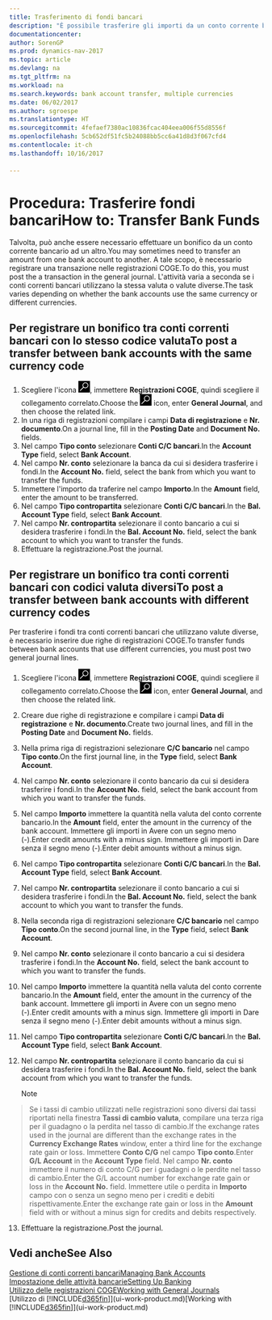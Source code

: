 ```yaml
---
title: Trasferimento di fondi bancari
description: "È possibile trasferire gli importi da un conto corrente bancario a un altro, incluse le valute diverse, tramite la registrazione della transazione nelle registrazioni COGE."
documentationcenter: 
author: SorenGP
ms.prod: dynamics-nav-2017
ms.topic: article
ms.devlang: na
ms.tgt_pltfrm: na
ms.workload: na
ms.search.keywords: bank account transfer, multiple currencies
ms.date: 06/02/2017
ms.author: sgroespe
ms.translationtype: HT
ms.sourcegitcommit: 4fefaef7380ac10836fcac404eea006f55d8556f
ms.openlocfilehash: 5cb652df51fc5b24088bb5cc6a41d8d3f067cfd4
ms.contentlocale: it-ch
ms.lasthandoff: 10/16/2017

---
```

# <a name="how-to-transfer-bank-funds"></a><span data-ttu-id="cccd4-103">Procedura: Trasferire fondi bancari</span><span class="sxs-lookup"><span data-stu-id="cccd4-103">How to: Transfer Bank Funds</span></span>
<span data-ttu-id="cccd4-104">Talvolta, può anche essere necessario effettuare un bonifico da un conto corrente bancario ad un altro.</span><span class="sxs-lookup"><span data-stu-id="cccd4-104">You may sometimes need to transfer an amount from one bank account to another.</span></span> <span data-ttu-id="cccd4-105">A tale scopo, è necessario registrare una transazione nelle registrazioni COGE.</span><span class="sxs-lookup"><span data-stu-id="cccd4-105">To do this, you must post the a transaction in the general journal.</span></span> <span data-ttu-id="cccd4-106">L'attività varia a seconda se i conti correnti bancari utilizzano la stessa valuta o valute diverse.</span><span class="sxs-lookup"><span data-stu-id="cccd4-106">The task varies depending on whether the bank accounts use the same currency or different currencies.</span></span>

## <a name="to-post-a-transfer-between-bank-accounts-with-the-same-currency-code"></a><span data-ttu-id="cccd4-107">Per registrare un bonifico tra conti correnti bancari con lo stesso codice valuta</span><span class="sxs-lookup"><span data-stu-id="cccd4-107">To post a transfer between bank accounts with the same currency code</span></span>
1. <span data-ttu-id="cccd4-108">Scegliere l'icona ![Cerca pagina o report](media/ui-search/search_small.png "Cerca pagina o report"), immettere **Registrazioni COGE**, quindi scegliere il collegamento correlato.</span><span class="sxs-lookup"><span data-stu-id="cccd4-108">Choose the ![Search for Page or Report](media/ui-search/search_small.png "Search for Page or Report icon") icon, enter **General Journal**, and then choose the related link.</span></span>
2. <span data-ttu-id="cccd4-109">In una riga di registrazioni compilare i campi **Data di registrazione** e **Nr. documento**.</span><span class="sxs-lookup"><span data-stu-id="cccd4-109">On a journal line, fill in the **Posting Date** and **Document No.** fields.</span></span>
3. <span data-ttu-id="cccd4-110">Nel campo **Tipo conto** selezionare **Conti C/C bancari**.</span><span class="sxs-lookup"><span data-stu-id="cccd4-110">In the **Account Type** field, select **Bank Account**.</span></span>
4. <span data-ttu-id="cccd4-111">Nel campo **Nr. conto** selezionare la banca da cui si desidera trasferire i fondi.</span><span class="sxs-lookup"><span data-stu-id="cccd4-111">In the **Account No.** field, select the bank from which you want to transfer the funds.</span></span>
5. <span data-ttu-id="cccd4-112">Immettere l'importo da traferire nel campo **Importo**.</span><span class="sxs-lookup"><span data-stu-id="cccd4-112">In the **Amount** field, enter the amount to be transferred.</span></span>
6. <span data-ttu-id="cccd4-113">Nel campo **Tipo contropartita** selezionare **Conti C/C bancari**.</span><span class="sxs-lookup"><span data-stu-id="cccd4-113">In the **Bal. Account Type** field, select **Bank Account**.</span></span>
7. <span data-ttu-id="cccd4-114">Nel campo **Nr. contropartita** selezionare il conto bancario a cui si desidera trasferire i fondi.</span><span class="sxs-lookup"><span data-stu-id="cccd4-114">In the **Bal. Account No.** field, select the bank account to which you want to transfer the funds.</span></span>
8. <span data-ttu-id="cccd4-115">Effettuare la registrazione.</span><span class="sxs-lookup"><span data-stu-id="cccd4-115">Post the journal.</span></span>

## <a name="to-post-a-transfer-between-bank-accounts-with-different-currency-codes"></a><span data-ttu-id="cccd4-116">Per registrare un bonifico tra conti correnti bancari con codici valuta diversi</span><span class="sxs-lookup"><span data-stu-id="cccd4-116">To post a transfer between bank accounts with different currency codes</span></span>
<span data-ttu-id="cccd4-117">Per trasferire i fondi tra conti correnti bancari che utilizzano valute diverse, è necessario inserire due righe di registrazioni COGE.</span><span class="sxs-lookup"><span data-stu-id="cccd4-117">To transfer funds between bank accounts that use different currencies, you must post two general journal lines.</span></span>

1. <span data-ttu-id="cccd4-118">Scegliere l'icona ![Cerca pagina o report](media/ui-search/search_small.png "Cerca pagina o report"), immettere **Registrazioni COGE**, quindi scegliere il collegamento correlato.</span><span class="sxs-lookup"><span data-stu-id="cccd4-118">Choose the ![Search for Page or Report](media/ui-search/search_small.png "Search for Page or Report icon") icon, enter **General Journal**, and then choose the related link.</span></span>
2. <span data-ttu-id="cccd4-119">Creare due righe di registrazione e compilare i campi **Data di registrazione** e **Nr. documento**.</span><span class="sxs-lookup"><span data-stu-id="cccd4-119">Create two journal lines, and fill in the **Posting Date** and **Document No.** fields.</span></span>
3. <span data-ttu-id="cccd4-120">Nella prima riga di registrazioni selezionare **C/C bancario** nel campo **Tipo conto**.</span><span class="sxs-lookup"><span data-stu-id="cccd4-120">On the first journal line, in the **Type** field, select **Bank Account**.</span></span>
4. <span data-ttu-id="cccd4-121">Nel campo **Nr. conto** selezionare il conto bancario da cui si desidera trasferire i fondi.</span><span class="sxs-lookup"><span data-stu-id="cccd4-121">In the **Account No.** field, select the bank account from which you want to transfer the funds.</span></span>
5. <span data-ttu-id="cccd4-122">Nel campo **Importo** immettere la quantità nella valuta del conto corrente bancario.</span><span class="sxs-lookup"><span data-stu-id="cccd4-122">In the **Amount** field, enter the amount in the currency of the bank account.</span></span> <span data-ttu-id="cccd4-123">Immettere gli importi in Avere con un segno meno (-).</span><span class="sxs-lookup"><span data-stu-id="cccd4-123">Enter credit amounts with a minus sign.</span></span> <span data-ttu-id="cccd4-124">Immettere gli importi in Dare senza il segno meno (-).</span><span class="sxs-lookup"><span data-stu-id="cccd4-124">Enter debit amounts without a minus sign.</span></span>
6. <span data-ttu-id="cccd4-125">Nel campo **Tipo contropartita** selezionare **Conti C/C bancari**.</span><span class="sxs-lookup"><span data-stu-id="cccd4-125">In the **Bal. Account Type** field, select **Bank Account**.</span></span>
7. <span data-ttu-id="cccd4-126">Nel campo **Nr. contropartita** selezionare il conto bancario a cui si desidera trasferire i fondi.</span><span class="sxs-lookup"><span data-stu-id="cccd4-126">In the **Bal. Account No.** field, select the bank account to which you want to transfer the funds.</span></span>
8. <span data-ttu-id="cccd4-127">Nella seconda riga di registrazioni selezionare **C/C bancario** nel campo **Tipo conto**.</span><span class="sxs-lookup"><span data-stu-id="cccd4-127">On the second journal line, in the **Type** field, select **Bank Account**.</span></span>
9. <span data-ttu-id="cccd4-128">Nel campo **Nr. conto** selezionare il conto bancario a cui si desidera trasferire i fondi.</span><span class="sxs-lookup"><span data-stu-id="cccd4-128">In the **Account No.** field, select the bank account to which you want to transfer the funds.</span></span>
10. <span data-ttu-id="cccd4-129">Nel campo **Importo** immettere la quantità nella valuta del conto corrente bancario.</span><span class="sxs-lookup"><span data-stu-id="cccd4-129">In the **Amount** field, enter the amount in the currency of the bank account.</span></span> <span data-ttu-id="cccd4-130">Immettere gli importi in Avere con un segno meno (-).</span><span class="sxs-lookup"><span data-stu-id="cccd4-130">Enter credit amounts with a minus sign.</span></span> <span data-ttu-id="cccd4-131">Immettere gli importi in Dare senza il segno meno (-).</span><span class="sxs-lookup"><span data-stu-id="cccd4-131">Enter debit amounts without a minus sign.</span></span>
11. <span data-ttu-id="cccd4-132">Nel campo **Tipo contropartita** selezionare **Conti C/C bancari**.</span><span class="sxs-lookup"><span data-stu-id="cccd4-132">In the **Bal. Account Type** field, select **Bank Account**.</span></span>  
12. <span data-ttu-id="cccd4-133">Nel campo **Nr. contropartita** selezionare il conto bancario da cui si desidera trasferire i fondi.</span><span class="sxs-lookup"><span data-stu-id="cccd4-133">In the **Bal. Account No.** field, select the bank account from which you want to transfer the funds.</span></span>

    > [!NOTE]  
>   <span data-ttu-id="cccd4-134">Se i tassi di cambio utilizzati nelle registrazioni sono diversi dai tassi riportati nella finestra **Tassi di cambio valuta**, compilare una terza riga per il guadagno o la perdita nel tasso di cambio.</span><span class="sxs-lookup"><span data-stu-id="cccd4-134">If the exchange rates used in the journal are different than the exchange rates in the **Currency Exchange Rates** window, enter a third line for the exchange rate gain or loss.</span></span> <span data-ttu-id="cccd4-135">Immettere **Conto C/G** nel campo **Tipo conto**.</span><span class="sxs-lookup"><span data-stu-id="cccd4-135">Enter **G/L Account** in the **Account Type** field.</span></span> <span data-ttu-id="cccd4-136">Nel campo **Nr. conto** immettere il numero di conto C/G per i guadagni o le perdite nel tasso di cambio.</span><span class="sxs-lookup"><span data-stu-id="cccd4-136">Enter the G/L account number for exchange rate gain or loss in the **Account No.** field.</span></span> <span data-ttu-id="cccd4-137">Immettere utile o perdita in **Importo** campo con o senza un segno meno per i crediti e debiti rispettivamente.</span><span class="sxs-lookup"><span data-stu-id="cccd4-137">Enter the exchange rate gain or loss in the **Amount** field with or without a minus sign for credits and debits respectively.</span></span>
13. <span data-ttu-id="cccd4-138">Effettuare la registrazione.</span><span class="sxs-lookup"><span data-stu-id="cccd4-138">Post the journal.</span></span>

## <a name="see-also"></a><span data-ttu-id="cccd4-139">Vedi anche</span><span class="sxs-lookup"><span data-stu-id="cccd4-139">See Also</span></span>
[<span data-ttu-id="cccd4-140">Gestione di conti correnti bancari</span><span class="sxs-lookup"><span data-stu-id="cccd4-140">Managing Bank Accounts</span></span>](bank-manage-bank-accounts.md)  
[<span data-ttu-id="cccd4-141">Impostazione delle attività bancarie</span><span class="sxs-lookup"><span data-stu-id="cccd4-141">Setting Up Banking</span></span>](bank-setup-banking.md)  
[<span data-ttu-id="cccd4-142">Utilizzo delle registrazioni COGE</span><span class="sxs-lookup"><span data-stu-id="cccd4-142">Working with General Journals</span></span>](ui-work-general-journals.md)  
<span data-ttu-id="cccd4-143">[Utilizzo di [!INCLUDE[d365fin](includes/d365fin_md.md)]](ui-work-product.md)</span><span class="sxs-lookup"><span data-stu-id="cccd4-143">[Working with [!INCLUDE[d365fin](includes/d365fin_md.md)]](ui-work-product.md)</span></span>

